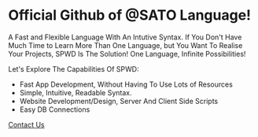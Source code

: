 # Official Github of @SATO Language!   
A Fast and Flexible Language With An Intutive Syntax.
If You Don't Have Much Time to Learn More Than One Language, but You Want To Realise Your Projects, SPWD Is The Solution! One Language, Infinite Possibilities!

Let's Explore The Capabilities Of SPWD:

- Fast App Development, Without Having To Use Lots of Resources
- Simple, Intuitive, Readable Syntax.
- Website Development/Design, Server And Client Side Scripts
- Easy DB Connections

[Contact Us](mailto://contact.spwdlang@proton.me)


